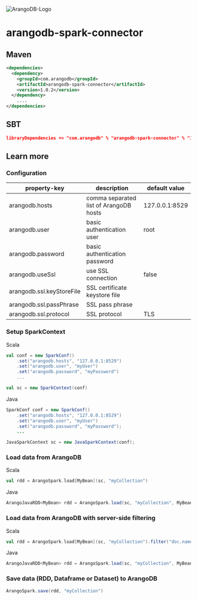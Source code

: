 ![ArangoDB-Logo](https://docs.arangodb.com/assets/arangodb_logo_2016_inverted.png)

# arangodb-spark-connector

## Maven

```XML
<dependencies>
  <dependency>
    <groupId>com.arangodb</groupId>
    <artifactId>arangodb-spark-connector</artifactId>
    <version>1.0.2</version>
  </dependency>
	....
</dependencies>
```

## SBT

```Json
libraryDependencies += "com.arangodb" % "arangodb-spark-connector" % "1.0.2"
```

## Learn more

### Configuration

| property-key              | description                            | default value  |
|---------------------------|----------------------------------------|----------------|
| arangodb.hosts            | comma separated list of ArangoDB hosts | 127.0.0.1:8529 |
| arangodb.user             | basic authentication user              | root           |
| arangodb.password         | basic authentication password          |                |
| arangodb.useSsl           | use SSL connection                     | false          |
| arangodb.ssl.keyStoreFile | SSL certificate keystore file          |                |
| arangodb.ssl.passPhrase   | SSL pass phrase                        |                |
| arangodb.ssl.protocol     | SSL protocol                           | TLS            |

### Setup SparkContext
Scala
```Scala
val conf = new SparkConf()
    .set("arangodb.hosts", "127.0.0.1:8529")
    .set("arangodb.user", "myUser")
    .set("arangodb.password", "myPassword")
    ...

val sc = new SparkContext(conf)
```
Java
```Java
SparkConf conf = new SparkConf()
    .set("arangodb.hosts", "127.0.0.1:8529")
    .set("arangodb.user", "myUser")
    .set("arangodb.password", "myPassword");
    ...

JavaSparkContext sc = new JavaSparkContext(conf);
```

### Load data from ArangoDB
Scala
```Scala
val rdd = ArangoSpark.load[MyBean](sc, "myCollection")

```
Java
```Java
ArangoJavaRDD<MyBean> rdd = ArangoSpark.load(sc, "myCollection", MyBean.class);

```

### Load data from ArangoDB with server-side filtering
Scala
```Scala
val rdd = ArangoSpark.load[MyBean](sc, "myCollection").filter("doc.name == 'John'")

```
Java
```Java
ArangoJavaRDD<MyBean> rdd = ArangoSpark.load(sc, "myCollection", MyBean.class).filter("doc.name == 'John'");

```

### Save data (RDD, Dataframe or Dataset) to ArangoDB
```Scala
ArangoSpark.save(rdd, "myCollection")

```